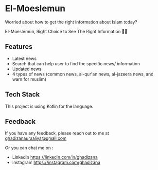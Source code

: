 
# El-Moeslemun

Worried about how to get the right information about Islam today? 

El-Moeslemun, Right Choice to See The Right Information 📰📰


## Features

- Latest news
- Search that can help user to find the specific news/ information
- Updated news
- 4 types of news (common news, al-qur'an news, al-jazeera news, and warn for muslim)


## Tech Stack

This project is using Kotlin for the language.


## Feedback

If you have any feedback, please reach out to me at ghadizanauraaliya@gmail.com

Or you can chat me on : 
- Linkedin https://linkedin.com/in/ghadizana
- Instagram https://instagram.com/ghadizana

